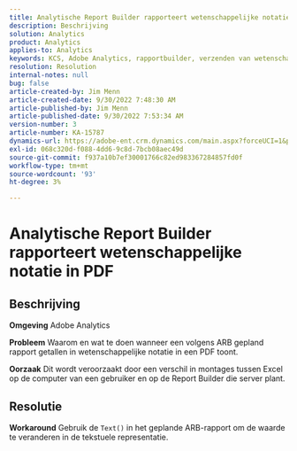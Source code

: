 ```yaml
---
title: Analytische Report Builder rapporteert wetenschappelijke notatie in PDF
description: Beschrijving
solution: Analytics
product: Analytics
applies-to: Analytics
keywords: KCS, Adobe Analytics, rapportbuilder, verzenden van wetenschappelijke notatie, PDF, problemen oplossen
resolution: Resolution
internal-notes: null
bug: false
article-created-by: Jim Menn
article-created-date: 9/30/2022 7:48:30 AM
article-published-by: Jim Menn
article-published-date: 9/30/2022 7:53:34 AM
version-number: 3
article-number: KA-15787
dynamics-url: https://adobe-ent.crm.dynamics.com/main.aspx?forceUCI=1&pagetype=entityrecord&etn=knowledgearticle&id=04646b45-9440-ed11-9db1-0022480866ad
exl-id: 068c320d-f088-4dd6-9c8d-7bcb08aec49d
source-git-commit: f937a10b7ef30001766c82ed983367284857fd0f
workflow-type: tm+mt
source-wordcount: '93'
ht-degree: 3%

---
```


# Analytische Report Builder rapporteert wetenschappelijke notatie in PDF

## Beschrijving


<b>Omgeving</b>
Adobe Analytics

<b>Probleem</b>
Waarom en wat te doen wanneer een volgens ARB gepland rapport getallen in wetenschappelijke notatie in een PDF toont.

<b>Oorzaak</b>
Dit wordt veroorzaakt door een verschil in montages tussen Excel op de computer van een gebruiker en op de Report Builder die server plant.


## Resolutie


<b>Workaround</b>
Gebruik de `Text()` in het geplande ARB-rapport om de waarde te veranderen in de tekstuele representatie.

